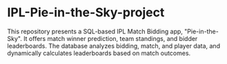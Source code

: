 # IPL-Pie-in-the-Sky-project
This repository presents a SQL-based IPL Match Bidding app, "Pie-in-the-Sky". It offers match winner prediction, team standings, and bidder leaderboards. The database analyzes bidding, match, and player data, and dynamically calculates leaderboards based on match outcomes.
